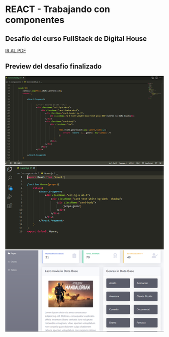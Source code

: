 # REACT - Trabajando con componentes
## Desafio del curso FullStack de Digital House

<a href="https://github.com/Kaiael24/React-Ciclo_de_vida_de_los_componentes/blob/master/Desafio/desafio.pdf">IR AL PDF<a>

## Preview del desafio finalizado

<img src="https://github.com/Kaiael24/React-Ciclo_de_vida_de_los_componentes/blob/master/preview/desafio1.PNG">
<img src="https://github.com/Kaiael24/React-Ciclo_de_vida_de_los_componentes/blob/master/preview/desafio2.PNG">
<img src="https://github.com/Kaiael24/React-Ciclo_de_vida_de_los_componentes/blob/master/preview/desafio3.PNG">